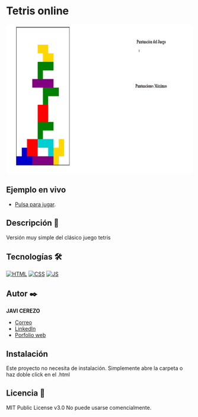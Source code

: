 # Tetris online

<div align="center">
<img aling="center" src="https://raw.githubusercontent.com/javicerezo/juego-tetris/master/assets/img/tetris.png" alt="logo Jc" height="400" width="800">
</div>

## Ejemplo en vivo
- [Pulsa para jugar](https://javicerezo.github.io/juego-tetris/).

## Descripción 📑
Versión muy simple del clásico juego tetris

## Tecnologías 🛠
<!-- Iconos sacados de: https://github.com/hendrasob/badges/blob/master/README.md y https://github.com/alexandresanlim/Badges4-README.md-Profile -->
[![HTML](https://img.shields.io/badge/HTML5-E34F26?style=for-the-badge&logo=html5&logoColor=white)](https://es.wikipedia.org/wiki/HTML5)
[![CSS](https://img.shields.io/badge/CSS3-1572B6?style=for-the-badge&logo=css3&logoColor=white)](https://es.wikipedia.org/wiki/CSS)
[![JS](https://img.shields.io/badge/JavaScript-F7DF1E?style=for-the-badge&logo=javascript&logoColor=black)](https://es.wikipedia.org/wiki/JavaScript)

## Autor ✒️
**JAVI CEREZO**

* [Correo](jc.webmob@gmail.com)
* [LinkedIn](https://www.linkedin.com/in/javicerezo/)
* [Porfolio web](https://javicerezo.netlify.app/)

## Instalación 
Este proyecto no necesita de instalación. Simplemente abre la carpeta o haz doble click en el .html
  
## Licencia 📄
MIT Public License v3.0
No puede usarse comencialmente.
